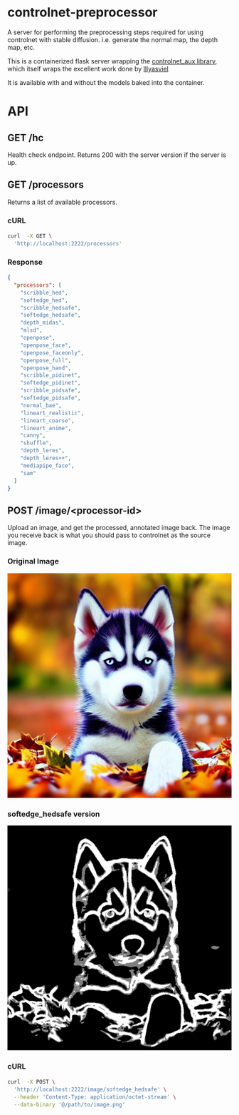 # controlnet-preprocessor
A server for performing the preprocessing steps required for using controlnet with stable diffusion. i.e. generate the normal map, the depth map, etc.

This is a containerized flask server wrapping the [controlnet_aux library](https://github.com/patrickvonplaten/controlnet_aux), which itself wraps the excellent work done by [lllyasviel](https://github.com/lllyasviel)

It is available with and without the models baked into the container.

# API

## GET /hc

Health check endpoint. Returns 200 with the server version if the server is up.

## GET /processors

Returns a list of available processors.

### cURL

```bash
curl  -X GET \
  'http://localhost:2222/processors'
```

### Response

```json
{
  "processors": [
    "scribble_hed",
    "softedge_hed",
    "scribble_hedsafe",
    "softedge_hedsafe",
    "depth_midas",
    "mlsd",
    "openpose",
    "openpose_face",
    "openpose_faceonly",
    "openpose_full",
    "openpose_hand",
    "scribble_pidinet",
    "softedge_pidinet",
    "scribble_pidsafe",
    "softedge_pidsafe",
    "normal_bae",
    "lineart_realistic",
    "lineart_coarse",
    "lineart_anime",
    "canny",
    "shuffle",
    "depth_leres",
    "depth_leres++",
    "mediapipe_face",
    "sam"
  ]
}
```

## POST /image/\<processor-id>

Upload an image, and get the processed, annotated image back. The image you receive back is what you should pass to controlnet as the source image.

### Original Image
![Original Image](./images/original.png)

### softedge_hedsafe version
![softedge_hedsafe version](./images/softedge_hedsafe.webp)
### cURL

```bash
curl  -X POST \
  'http://localhost:2222/image/softedge_hedsafe' \
  --header 'Content-Type: application/octet-stream' \
  --data-binary '@/path/to/image.png'
```